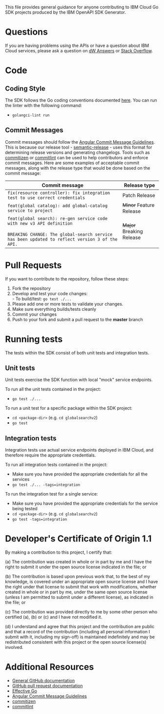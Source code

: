 This file provides general guidance for anyone contributing to IBM Cloud Go SDK projects produced
by the IBM OpenAPI SDK Generator.

# Questions
If you are having problems using the APIs or have a question about IBM Cloud services, please ask a question on
[dW Answers](https://developer.ibm.com/answers/questions/ask/?topics=ibm-cloud)
or [Stack Overflow](http://stackoverflow.com/questions/ask?tags=ibm-cloud).

# Code
## Coding Style
The SDK follows the Go coding conventions documented [here](https://golang.org/doc/effective_go.html).
You can run the linter with the following command:
- `golangci-lint run`

## Commit Messages
Commit messages should follow the [Angular Commit Message Guidelines](https://github.com/angular/angular/blob/master/CONTRIBUTING.md#-commit-message-guidelines).
This is because our release tool - [semantic-release](https://github.com/semantic-release/semantic-release) -
uses this format for determining release versions and generating changelogs.
Tools such as [commitizen](https://github.com/commitizen/cz-cli) or [commitlint](https://github.com/conventional-changelog/commitlint)
can be used to help contributors and enforce commit messages.
Here are some examples of acceptable commit messages, along with the release type that would be done based on the commit message:

| Commit message                                                                                                                                                              | Release type               |
|-----------------------------------------------------------------------------------------------------------------------------------------------------------------------------|----------------------------|
| `fix(resource controller): fix integration test to use correct credentials`                                                                                                 | Patch Release              |
| `feat(global catalog): add global-catalog service to project`                                                                                                               | ~~Minor~~ Feature Release  |
| `feat(global search): re-gen service code with new v3 API definition`<br><br>`BREAKING CHANGE: The global-search service has been updated to reflect version 3 of the API.` | ~~Major~~ Breaking Release |

# Pull Requests
If you want to contribute to the repository, follow these steps:  
  1. Fork the repository
  2. Develop and test your code changes:  
    - To build/test: `go test ./...`
  3. Please add one or more tests to validate your changes.
  4. Make sure everything builds/tests cleanly
  5. Commit your changes  
  6. Push to your fork and submit a pull request to the **master** branch

# Running tests
The tests within the SDK consist of both unit tests and integration tests.

## Unit tests
Unit tests exercise the SDK function with local "mock" service endpoints.

To run all the unit tests contained in the project:
- `go test ./...`

To run a unit test for a specific package within the SDK project:
- `cd <package-dir>` (e.g. `cd globalsearchv2`)
- `go test`

## Integration tests
Integration tests use actual service endpoints deployed in IBM Cloud, and therefore require the appropriate
credentials.

To run all integration tests contained in the project:
- Make sure you have provided the appropriate credentials for all the services
- `go test ./... -tags=integration`

To run the integration test for a single service:
- Make sure you have provided the appropriate credentials for the service being tested
- `cd <package-dir>` (e.g. `cd globalsearchv2`)
- `go test -tags=integration`

# Developer's Certificate of Origin 1.1
By making a contribution to this project, I certify that:  

(a) The contribution was created in whole or in part by me and I
   have the right to submit it under the open source license
   indicated in the file; or

(b) The contribution is based upon previous work that, to the best
   of my knowledge, is covered under an appropriate open source
   license and I have the right under that license to submit that
   work with modifications, whether created in whole or in part
   by me, under the same open source license (unless I am
   permitted to submit under a different license), as indicated
   in the file; or

(c) The contribution was provided directly to me by some other
   person who certified (a), (b) or (c) and I have not modified
   it.

(d) I understand and agree that this project and the contribution
   are public and that a record of the contribution (including all
   personal information I submit with it, including my sign-off) is
   maintained indefinitely and may be redistributed consistent with
   this project or the open source license(s) involved.

# Additional Resources
- [General GitHub documentation](https://help.github.com/)
- [GitHub pull request documentation](https://help.github.com/en/github/collaborating-with-issues-and-pull-requests/about-pull-requests)
- [Effective Go](https://golang.org/doc/effective_go.html)
- [Angular Commit Message Guidelines](https://github.com/angular/angular/blob/master/CONTRIBUTING.md#-commit-message-guidelines)
- [commitizen](https://github.com/commitizen/cz-cli)
- [commitlint](https://github.com/conventional-changelog/commitlint)
